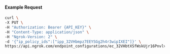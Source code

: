 <!-- Code generated for API Clients. DO NOT EDIT. -->

#### Example Request

```bash
curl \
-X PUT \
-H "Authorization: Bearer {API_KEY}" \
-H "Content-Type: application/json" \
-H "Ngrok-Version: 2" \
-d '{"ip_policy_ids":["ipp_32VHbmpz7EEYSGg2h4r3wipIXEI"]}' \
https://api.ngrok.com/endpoint_configurations/ec_32VHbtXSfWskUjr16PnvlvIbfjf/ip_policy
```
